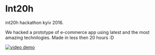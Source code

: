 # Int20h
int20h hackathon kyiv 2016.

We hacked a prototype of e-commerce app using latest and the most amazing technilogies. Made in less then 20 hours :D

[![video demo](http://img.youtube.com/vi/5zvA1qdCWJI/0.jpg)](https://www.youtube.com/watch?v=5zvA1qdCWJI)
